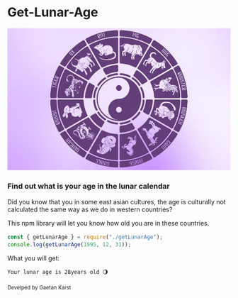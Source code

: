 # Get-Lunar-Age

![Test Image 4](assets/chinese-zodiac-main-1517924129.jpeg)

### Find out what is your age in the lunar calendar

Did you know that you in some east asian cultures, the age is culturally not calculated the same way as we do in western countries?

This npm library will let you know how old you are in these countries.

```js
const { getLunarAge } = require("./getLunarAge");
console.log(getLunarAge(1995, 12, 31));
```

What you will get: 

```
Your lunar age is 28years old 🌖
```

<sub>Develped by Gaetan Karst</sub>
